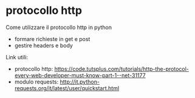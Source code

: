 # protocollo http

Come utilizzare il protocollo http in python
  - formare richieste in get e post
  - gestire headers e body

Link utili:
  - protocollo http: https://code.tutsplus.com/tutorials/http-the-protocol-every-web-developer-must-know-part-1--net-31177
  - modulo requests: http://it.python-requests.org/it/latest/user/quickstart.html
